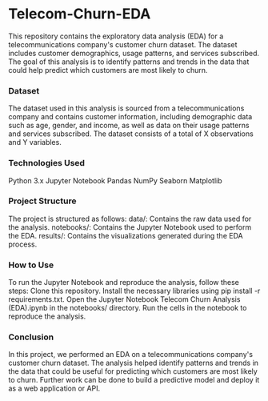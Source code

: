 # Telecom-Churn-EDA
This repository contains the exploratory data analysis (EDA) for a telecommunications company's customer churn dataset. The dataset includes customer demographics, usage patterns, and services subscribed. The goal of this analysis is to identify patterns and trends in the data that could help predict which customers are most likely to churn.

### Dataset 
The dataset used in this analysis is sourced from a telecommunications company and contains customer information, including demographic data such as age, gender, and income, as well as data on their usage patterns and services subscribed. The dataset consists of a total of X observations and Y variables.

### Technologies Used
Python 3.x
Jupyter Notebook
Pandas
NumPy
Seaborn
Matplotlib

### Project Structure
The project is structured as follows:
data/: Contains the raw data used for the analysis.
notebooks/: Contains the Jupyter Notebook used to perform the EDA.
results/: Contains the visualizations generated during the EDA process.

### How to Use
To run the Jupyter Notebook and reproduce the analysis, follow these steps:
Clone this repository.
Install the necessary libraries using pip install -r requirements.txt.
Open the Jupyter Notebook Telecom Churn Analysis (EDA).ipynb in the notebooks/ directory.
Run the cells in the notebook to reproduce the analysis.

### Conclusion
In this project, we performed an EDA on a telecommunications company's customer churn dataset. The analysis helped identify patterns and trends in the data that could be useful for predicting which customers are most likely to churn. Further work can be done to build a predictive model and deploy it as a web application or API.
